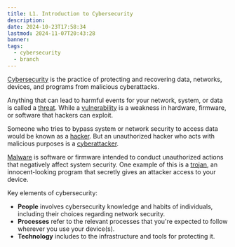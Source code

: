 ```yaml
---
title: L1. Introduction to Cybersecurity
description: 
date: 2024-10-23T17:58:34
lastmod: 2024-11-07T20:43:28
banner: 
tags:
  - cybersecurity
  - branch
---
```

  
[Cybersecurity](../../Cybersecurity.md) is the practice of protecting and recovering data, networks, devices, and programs from malicious cyberattacks.  
  
Anything that can lead to harmful events for your network, system, or data is called a [threat](threat.md). While a [vulnerability](vulnerability.md) is a weakness in hardware, firmware, or software that hackers can exploit.  
  
Someone who tries to bypass system or network security to access data would be known as a [hacker](hacker.md). But an unauthorized hacker who acts with malicious purposes is a [cyberattacker](cyberattacker.md).  
  
[Malware](Malware.md) is software or firmware intended to conduct unauthorized actions that negatively affect system security. One example of this is a [trojan](trojan.md), an innocent-looking program that secretly gives an attacker access to your device.  
  
Key elements of cybersecurity:  
  
- **People** involves cybersecurity knowledge and habits of individuals, including their choices regarding network security.  
- **Processes** refer to the relevant processes that you're expected to follow wherever you use your device(s).  
- **Technology** includes to the infrastructure and tools for protecting it.  
